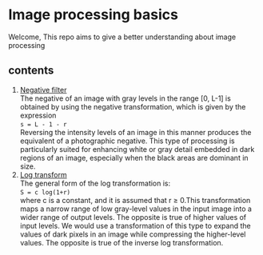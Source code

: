 # Image processing basics
Welcome, This repo aims to give a better understanding about image processing

## contents

1. [Negative filter](https://github.com/fayis672/image_processing-basics/tree/main/image_filters/negative) <br/>
The negative of an image with gray levels in the range [0, L-1] is
obtained by using the negative transformation, which is given by the
expression <br/>
``` s = L - 1 - r ``` <br/>
Reversing the intensity levels of an image in this manner produces the equivalent of a
photographic negative. This type of processing is particularly suited for enhancing white
or gray detail embedded in dark regions of an image, especially when the black areas are
dominant in size.<br/>
2. [Log transform](https://github.com/fayis672/image_processing-basics/tree/main/image_filters/log_transfrom) <br/>
The general form of the log transformation is: <br/>
``` S = c log(1+r) ``` </br>
where c is a constant, and it is assumed that r ≥ 0.This transformation maps a narrow range of low gray-level values in the input
image into a wider range of output levels. The opposite is true of higher values of input
levels. We would use a transformation of this type to expand the values of dark pixels in
an image while compressing the higher-level values. The opposite is true of the inverse
log transformation.